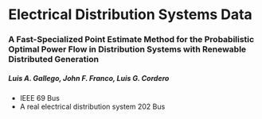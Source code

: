 # Electrical Distribution Systems Data

### A Fast-Specialized Point Estimate Method for the Probabilistic Optimal Power Flow in Distribution Systems with Renewable Distributed Generation

##### Luis  A. Gallego, John F. Franco, Luis G. Cordero



- IEEE 69 Bus
- A real electrical distribution system 202 Bus

